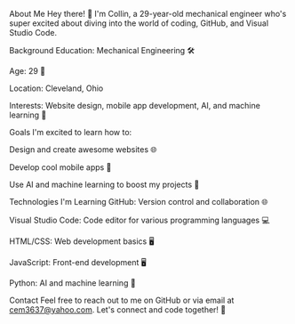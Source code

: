 About Me
Hey there! 👋 I'm Collin, a 29-year-old mechanical engineer who's super excited about diving into the world of coding, GitHub, and Visual Studio Code.

Background
Education: Mechanical Engineering 🛠️

Age: 29 🎉

Location: Cleveland, Ohio

Interests: Website design, mobile app development, AI, and machine learning 🚀

Goals
I'm excited to learn how to:

Design and create awesome websites 🌐

Develop cool mobile apps 📱

Use AI and machine learning to boost my projects 🤖

Technologies I'm Learning
GitHub: Version control and collaboration 🌐

Visual Studio Code: Code editor for various programming languages 💻

HTML/CSS: Web development basics 🖥️

JavaScript: Front-end development 🖥️

Python: AI and machine learning 🐍

Contact
Feel free to reach out to me on GitHub or via email at cem3637@yahoo.com. Let's connect and code together! 🤝
<!--
**Moneyman150/Moneyman150** is a ✨ _special_ ✨ repository because its `README.md` (this file) appears on your GitHub profile.

Here are some ideas to get you started:

- 🔭 I’m currently working on ...
- 🌱 I’m currently learning ...
- 👯 I’m looking to collaborate on ...
- 🤔 I’m looking for help with ...
- 💬 Ask me about ...
- 📫 How to reach me: ...
- 😄 Pronouns: ...
- ⚡ Fun fact: ...
-->
